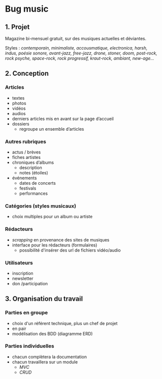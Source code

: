 # Bug music
## 1. Projet
Magazine bi-mensuel gratuit, sur des musiques actuelles et déviantes.

Styles : _contemporain, minimaliste, accousmatique, electronica, harsh, indus, poésie sonore, avant-jazz, free-jazz, drone, stoner, doom, post-rock, rock psyche, space-rock, rock progressif, kraut-rock, ambiant, new-age..._
## 2. Conception
### Articles
- textes
- photos
- vidéos
- audios
- derniers articles mis en avant sur la page d’accueil
- dossiers
    - regroupe un ensemble d’articles
### Autres rubriques
- actus / brèves
- fiches artistes
- chroniques d’albums
    - description
    - notes (étoiles)
- événements
    - dates de concerts
    - festivals
    - performances
### Catégories (styles musicaux)
- choix multiples pour un album ou artiste
### Rédacteurs
- _scrapping_ en provenance des sites de musiques
- interface pour les rédacteurs (formulaires)
    - possibilité d'insérer des url de fichiers vidéo/audio
### Utilisateurs
- inscription
- newsletter
- don /participation
## 3. Organisation du travail
### Parties en groupe
- choix d'un référent technique, plus un chef de projet
- en pair
- modélisation des BDD (diagramme ERD)
### Parties individuelles
- chacun complètera la documentation
- chacun travaillera sur un module
    - _MVC_
    - _CRUD_
